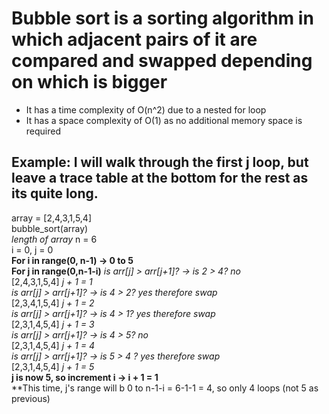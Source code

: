 # Bubble sort is a sorting algorithm in which adjacent pairs of it are compared and swapped depending on which is bigger
- It has a time complexity of O(n^2) due to a nested for loop
- It has a space complexity of O(1) as no additional memory space is required

## Example: I will walk through the first j loop, but leave a trace table at the bottom for the rest as its quite long.
array = [2,4,3,1,5,4] \
bubble_sort(array) \
*length of array* n = 6 \
i = 0, j = 0 \
**For i in range(0, n-1) -> 0 to 5** \
  **For j in range(0,n-1-i)**
  *is arr[j] > arr[j+1]? -> is 2 > 4? no* \
[2,4,3,1,5,4] *j + 1 = 1* \
*is arr[j] > arr[j+1]? -> is 4 > 2? yes therefore swap* \
[2,3,4,1,5,4] *j + 1 = 2* \
*is arr[j] > arr[j+1]? -> is 4 > 1? yes therefore swap* \
[2,3,1,4,5,4] *j + 1 = 3* \
*is arr[j] > arr[j+1]? -> is 4 > 5? no* \
[2,3,1,4,5,4] *j + 1 = 4* \
*is arr[j] > arr[j+1]? -> is 5 > 4 ? yes therefore swap* \
[2,3,1,4,5,4] *j + 1 = 5* \
**j is now 5, so increment i -> i + 1 = 1** \
**This time, j's range will b 0 to n-1-i = 6-1-1 = 4, so only 4 loops (not 5 as previous)
